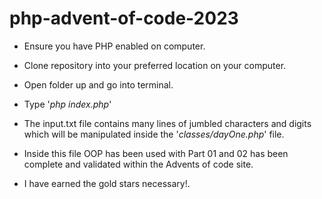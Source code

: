 # php-advent-of-code-2023

- Ensure you have PHP enabled on computer.

- Clone repository into your preferred location on your computer.

- Open folder up and go into terminal.

- Type '*php index.php*'

- The input.txt file contains many lines of jumbled characters and digits which will be manipulated inside the '*classes/dayOne.php*' file.

- Inside this file OOP has been used with Part 01 and 02 has been complete and validated within the Advents of code site.

- I have earned the gold stars necessary!.